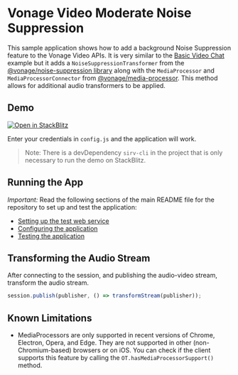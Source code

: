 # Vonage Video Moderate Noise Suppression

This sample application shows how to add a background Noise Suppression feature to the Vonage Video APIs. It is very similar to the [Basic Video Chat](../Basic%20Video%20Chat/) example but it adds a `NoiseSuppressionTransformer` from the [@vonage/noise-suppression library](https://www.npmjs.com/package/@vonage/noise-suppression) along with the `MediaProcessor` and `MediaProcessorConnector` from [@vonage/media-processor](https://www.npmjs.com/package/@vonage/media-processor). This method allows for additional audio transformers to be applied.

## Demo

[![Open in StackBlitz](https://developer.stackblitz.com/img/open_in_stackblitz.svg)](https://stackblitz.com/fork/github/vonage-community/video-api-web-samples/tree/main/Moderate-Noise-Suppression)

Enter your credentials in `config.js` and the application will work.

> Note: There is a devDependency `sirv-cli` in the project that is only necessary to run the demo on StackBlitz.

## Running the App

_Important:_ Read the following sections of the main README file for the repository to set up
and test the application:

- [Setting up the test web service](../README.md#setting-up-the-test-web-service)
- [Configuring the application](../README.md#configuring-the-application)
- [Testing the application](../README.md#testing-the-application)

## Transforming the Audio Stream

After connecting to the session, and publishing the audio-video stream, transform the audio stream.

```javascript
session.publish(publisher, () => transformStream(publisher));
```

## Known Limitations

- MediaProcessors are only supported in recent versions of Chrome, Electron, Opera, and Edge. They are not supported in other (non-Chromium-based) browsers or on iOS. You can check if the client supports this feature by calling the `OT.hasMediaProcessorSupport()` method.
